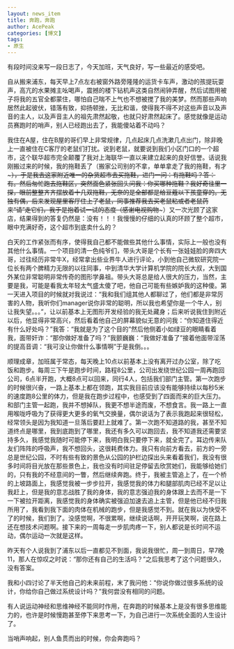 ```yaml
---
layout: news_item
title: 奔跑，奔跑
author: AcePeak
categories: [博文]
tags: 
- 原生
---
```


有段时间没来写一段日志了，今天加班，天气良好，写一些最近的感受吧。

自从搬来浦东，每天早上7点左右被窗外路旁隆隆的运货卡车声，激动的孩提玩耍声，高亢的水果摊主吆喝声，震撼的楼下钻机声这类自然闹钟弄醒，然后试图用被子将我的五官全都蒙住，哪怕自己喘不上气也不想被搅了我的美梦。然而那些声响居然此起彼伏，错落有致，抑扬顿挫，无比和谐，使得我不得不对这些声音以及声音的主人，以及声音主人的祖先肃然起敬，也就只好肃然起床了。感觉就像是运动员赛跑时的哨声，别人已经跑出去了，我能傻站着不动吗？

我住在A屋，住在B屋的哥们早上非常规律，几点起床几点洗漱几点出门，除非晚上一直被住在C客厅的老鼠们打扰。说到老鼠，就要说到我们小区门口的一个超市，这个联华超市完全颠覆了我对上海联华一直以来建立起来的良好信誉。话说我刚搬过来的时候，我的拖鞋丢了（搬家公司别的不拿，单单拿走了我的拖鞋，有才~~~），于是我去这家附近唯一的杂货超市去买拖鞋，进门一问：有拖鞋吗？答：有。然后匆忙跑去拖鞋区，突然面色紧张回头问我：你买哪种拖鞋？我好奇往里一探，眼前整整齐齐摆放着十几双拖鞋，无奈的是全部都是给豆蔻以下孩童穿的。无独有偶，后来发现屋里客厅住上了老鼠，同事推荐我去买老鼠粘或者老鼠药来“请”走它们，我于是抱着试一试的态度（感谢电视购物~~~）又一次光顾了这家店，结果得到的答复仍然是：没有！！！我慢慢的仔细的认真的环顾了整个超市，眼中充满好奇，这个超市到底卖什么的？

白天的工作紧张而有序，使得我自己都不能做些其他什么事情，实际上一般也没有其他什么事情。一个项目的清一色纯爷们，带头大哥是个长有一张娃娃脸的奔四大哥，过往经历非常牛X，经常拿出些业界牛人进行评论，小到他自己微软研究院一位长有两个脾精力无限的以往同事，中到清华大学计算机学院的院长大叔，大到国外某位非常聪明非常传奇的图形学鼻祖。带头大哥总是给人很大的压力，当然，主要是我，可能是看我太年轻太气盛太傻了吧，他自己可能有些嫉妒我的这种傻。第一天进入项目的时候就对我说过：“我和我们组其他人都聊过了，他们都是非常厉害的人物，我听你们manager说你非常的聪明，所以我也希望你是一个牛人，别让我失望。。。”，让以前基本上无图形开发经验的我无处藏身；后来听说我住到附近以后，他显得非常高兴，然后看着他自己的屏幕貌似无意的问我：“你知道住得近有什么好处吗？”我答：“我就是为了这个目的”然后他侧着小如绿豆的眼睛看着我，面带奸诈：“那你做好准备了吗？”我颤巍巍：“我做好准备了”接着他面带淫荡的提高音调：“我可没让你做什么事情啊”于是我倒。。。

顺理成章，加班属于常态，每天晚上10点以前基本上没有离开过办公室，除了吃饭和跑步。每周三下午是跑步时间，路程8公里，公司出发绕世纪公园一周再跑回公司，6点半开跑，大概8点可以回来，同行4人，包括我们部门主管。第一次跑步的时候很兴奋，一路上基本上都在领跑，其实我目前应该没有能够持续以每秒5米的速度跑8公里的体力，但是我在跑步过程中，也感受到了四面而来的巨大压力。和部门主管一起跑，我并不想掉队，我更不想半途而废，不想食言。我一路上一直用喉咙呼吸为了获得更大更多的氧气交换量，偶尔说话为了表示我跑起来很轻松，经常领头是因为我知道一旦落后要赶上就难了。第一次跑不知道路的我，甚至不知道终点是哪里，我到底跑到了哪里，我还有多久可以跑回去，我不知道我还需要坚持多久，我感觉我随时可能停下来，我明白我只要停下来，就全完了。耳边传来队友们阵阵的呼吸声，我不想回头，这很耗费体力。我只有向前方看去，前方的一旁总是世纪公园，不时有些有致的景色从公园的护栏边探出头来看着我们，我没有很多时间将目光放在那些景色上，我也没有时间驻足停留去欣赏她们，我能够给她们的，只有我的不经意间的一瞥，然后继续奔跑。终于，我被主管追上了，在一个桥的上坡路面上，我感觉我被一步步拉开，我感觉我的体力和腿部肌肉已经不足以让我赶上，但是我的意志战胜了我的身体，我的意志强迫我的身体跟上去而不是一下一下被拉开距离，我感觉我的身体确实被强迫加速去追上主管，但是他已经不归我所用了，我看到我下面的肉体在机械的跑步，但是我感觉不到。就在我以为快受不了的时候，我们到了。没感觉啊，不很累啊，继续说话啊，开开玩笑啊，说在路上还在想技术问题啊。接下来的一周每走一步肌肉疼一下，别人都说是长时间不运动，偶尔运动一次就是这样。

昨天有个人说我到了浦东以后一直都见不到面，我说我很忙，周一到周日，早7晚11，那人在惊叹之时说：“那你还有自己的生活吗？”之后我思考了这个问题很久，没有答案。

我和小四讨论了半天他自己的未来前程，末了我问他：“你说你做过很多系统的设计，你给你自己做过系统设计吗？”我何尝没有相同的问题。

有人说运动神经和思维神经不能同时作用，在奔跑的时候基本上是没有很多思维能力的，也许是时候慢跑甚至停下来思考一下，为自己进行一次系统全面的人生设计了。

当哨声响起，别人鱼贯而出的时候，你会奔跑吗？
